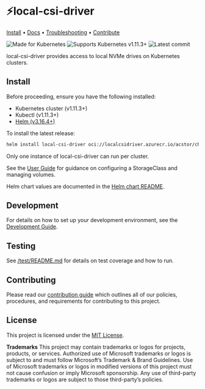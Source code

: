 # ⚡local-csi-driver

[Install](#install) • [Docs](./docs/user-guide.md) •
[Troubleshooting](./docs/troubleshooting.md) • [Contribute](CONTRIBUTING.md)

![Made for Kubernetes](https://img.shields.io/github/tag/azure/local-csi-driver.svg?style=flat-square&label=release&color=purple)
![Supports Kubernetes v1.11.3+](https://img.shields.io/badge/Supports-Kubernetes_v1.11.3+-326ce5.svg?style=flat-square&logo=Kubernetes&logoColor=white)
![Latest commit](https://img.shields.io/github/last-commit/azure/local-csi-driver?style=flat-square)

local-csi-driver provides access to local NVMe drives on Kubernetes clusters.

## Install

Before proceeding, ensure you have the following installed:

- Kubernetes cluster (v1.11.3+)
- Kubectl (v1.11.3+)
- [Helm (v3.16.4+)](https://helm.sh/docs/intro/install/)

To install the latest release:

```sh
helm install local-csi-driver oci://localcsidriver.azurecr.io/acstor/charts/local-csi-driver --version 0.2.5 --namespace kube-system
```

Only one instance of local-csi-driver can run per cluster.

See the [User Guide](./docs/user-guide.md) for guidance on configuring a
StorageClass and managing volumes.

Helm chart values are documented in the [Helm chart README](./charts/latest/README.md).

## Development

For details on how to set up your development environment, see the
[Development Guide](./docs/development.md).

## Testing

See [/test/README.md](./test/README.md) for details on test coverage and how to run.

## Contributing

Please read our [contribution guide](CONTRIBUTING.md) which outlines all of our policies,
procedures, and requirements for contributing to this project.

## License

This project is licensed under the [MIT License](LICENSE).

**Trademarks** This project may contain trademarks or logos for projects, products,
or services. Authorized use of Microsoft trademarks or logos is subject to and
must follow Microsoft’s Trademark & Brand Guidelines. Use of Microsoft
trademarks or logos in modified versions of this project must not cause
confusion or imply Microsoft sponsorship. Any use of third-party trademarks or
logos are subject to those third-party’s policies.
